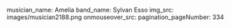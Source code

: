 musician_name: Amelia
band_name: Sylvan Esso
img_src: images/musician2188.png
onmouseover_src: 
pagination_pageNumber: 334